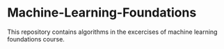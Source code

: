 # Machine-Learning-Foundations
This repository contains algorithms in the excercises of machine learning foundations course.
